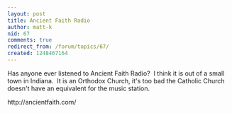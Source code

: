 ```yaml
---
layout: post
title: Ancient Faith Radio
author: matt-k
nid: 67
comments: true
redirect_from: /forum/topics/67/
created: 1248467164
---
```

<p>Has anyone ever listened to Ancient Faith Radio?&nbsp; I think it is out of a small town in Indiana.&nbsp; It is an Orthodox Church, it's too bad the Catholic Church doesn't have an equivalent for the music station. </p>
<p>http://ancientfaith.com/</p>
